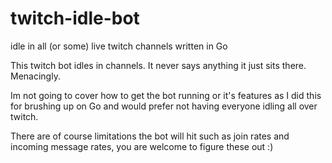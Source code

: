 # twitch-idle-bot
idle in all (or some) live twitch channels written in Go

This twitch bot idles in channels. It never says anything it just sits there. Menacingly.

Im not going to cover how to get the bot running or it's features as I did this for brushing up on Go and would prefer not having everyone idling all over twitch.

There are of course limitations the bot will hit such as join rates and incoming message rates, you are welcome to figure these out :)